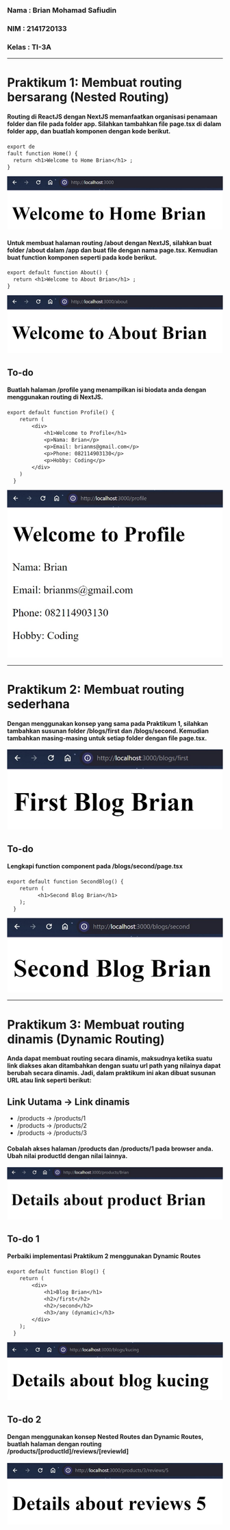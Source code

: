 ### Nama : Brian Mohamad Safiudin
### NIM : 2141720133
### Kelas : TI-3A
---

# Praktikum 1: Membuat routing bersarang (Nested Routing)

#### Routing di ReactJS dengan NextJS memanfaatkan organisasi penamaan folder dan file pada folder app. Silahkan tambahkan file page.tsx di dalam folder app, dan buatlah komponen dengan kode berikut.

```tsx
export de
fault function Home() {
  return <h1>Welcome to Home Brian</h1> ;
}
```

![Screenshot P1](assets-report/praktikum1a.jpg)

#### Untuk membuat halaman routing /about dengan NextJS, silahkan buat folder /about dalam /app dan buat file dengan nama page.tsx. Kemudian buat function komponen seperti pada kode berikut.

```tsx
export default function About() {
  return <h1>Welcome to About Brian</h1> ;
}
```

![Screenshot P1](assets-report/praktikum1b.jpg)

## To-do
#### Buatlah halaman /profile yang menampilkan isi biodata anda dengan menggunakan routing di NextJS.


```tsx
export default function Profile() {
    return (
        <div>
            <h1>Welcome to Profile</h1>
            <p>Nama: Brian</p>
            <p>Email: brianms@gmail.com</p>
            <p>Phone: 082114903130</p>
            <p>Hobby: Coding</p>
        </div>
    )
  }
```

![Screenshot P1](assets-report/praktikum1c.jpg)

---

# Praktikum 2: Membuat routing sederhana

#### Dengan menggunakan konsep yang sama pada Praktikum 1, silahkan tambahkan susunan folder /blogs/first dan /blogs/second. Kemudian tambahkan masing-masing untuk setiap folder dengan file page.tsx.

![Screenshot P2](assets-report/praktikum2a.jpg)

## To-do
#### Lengkapi function component pada /blogs/second/page.tsx

```tsx
export default function SecondBlog() {
    return (
          <h1>Second Blog Brian</h1>
    );
  }
  ```

![Screenshot P2](assets-report/praktikum2b.jpg)

---

# Praktikum 3: Membuat routing dinamis (Dynamic Routing)

#### Anda dapat membuat routing secara dinamis, maksudnya ketika suatu link diakses akan ditambahkan dengan suatu url path yang nilainya dapat berubah secara dinamis. Jadi, dalam praktikum ini akan dibuat susunan URL atau link seperti berikut:

## Link Uutama -> Link dinamis
- /products -> /products/1
- /products -> /products/2
- /products -> /products/3

#### Cobalah akses halaman /products dan /products/1 pada browser anda. Ubah nilai productId dengan nilai lainnya.

![Screenshot P3](assets-report/praktikum3a.jpg)

## To-do 1
#### Perbaiki implementasi Praktikum 2 menggunakan Dynamic Routes

```tsx
export default function Blog() {
    return (
        <div>
            <h1>Blog Brian</h1>
            <h2>/first</h2>
            <h2>/second</h2>
            <h3>/any (dynamic)</h3>
        </div>
    );
  }
```

![Screenshot P3](assets-report/praktikum3b.jpg)

## To-do 2
#### Dengan menggunakan konsep Nested Routes dan Dynamic Routes, buatlah halaman dengan routing /products/[productId]/reviews/[reviewId] 

![Screenshot P3](assets-report/praktikum3c.jpg)
